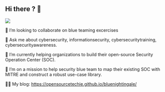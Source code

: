 ## Hi there ? 👋

![](https://api.visitorbadge.io/api/VisitorHit?user=estruyf&repo=github-visitors-badge&countColor=%237B1E7A)

<!--
**open-source-techie/open-source-techie** is a ✨ _special_ ✨ repository because its `README.md` (this file) appears on your GitHub profile.

Here are some ideas to get you started:

- 🔭 I’m currently working on ...
- 🌱 I’m currently learning ...
- 👯 I’m looking to collaborate on ...
- 🤔 I’m looking for help with ...
- 💬 Ask me about ...
- 📫 How to reach me: ...
- 😄 Pronouns: ...
- ⚡ Fun fact: ...
-->


👯 I’m looking to collaborate on blue teaming excercises

💬  Ask me about cybersecurity, informationsecurity, cybersecuritytraining, cybersecurityawareness.

🌱 I’m currently helping organizations to build their open-source Security Operation Center (SOC).

🔭 I’m on a mission to help security blue team to map their existing SOC with MITRE and construct a robust use-case library.

👨‍💻 My blog: https://opensourcetechie.github.io/bluenightingale/

